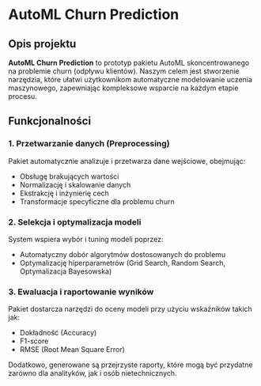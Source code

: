 # AutoML Churn Prediction

## Opis projektu

**AutoML Churn Prediction** to prototyp pakietu AutoML skoncentrowanego na problemie churn (odpływu klientów). Naszym celem jest stworzenie narzędzia, które ułatwi użytkownikom automatyczne modelowanie uczenia maszynowego, zapewniając kompleksowe wsparcie na każdym etapie procesu.

## Funkcjonalności

### 1. Przetwarzanie danych (Preprocessing)
Pakiet automatycznie analizuje i przetwarza dane wejściowe, obejmując:
- Obsługę brakujących wartości
- Normalizację i skalowanie danych
- Ekstrakcję i inżynierię cech
- Transformacje specyficzne dla problemu churn

### 2. Selekcja i optymalizacja modeli
System wspiera wybór i tuning modeli poprzez:
- Automatyczny dobór algorytmów dostosowanych do problemu
- Optymalizację hiperparametrów (Grid Search, Random Search, Optymalizacja Bayesowska)

### 3. Ewaluacja i raportowanie wyników
Pakiet dostarcza narzędzi do oceny modeli przy użyciu wskaźników takich jak:
- Dokładność (Accuracy)
- F1-score
- RMSE (Root Mean Square Error)

Dodatkowo, generowane są przejrzyste raporty, które mogą być przydatne zarówno dla analityków, jak i osób nietechnicznych.

